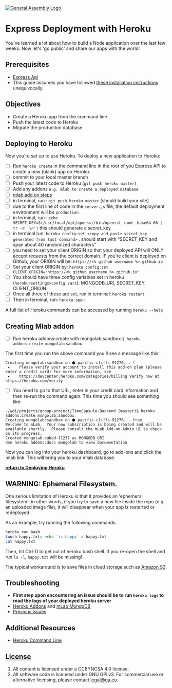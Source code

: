 [![General Assembly Logo](https://camo.githubusercontent.com/1a91b05b8f4d44b5bbfb83abac2b0996d8e26c92/687474703a2f2f692e696d6775722e636f6d2f6b6538555354712e706e67)](https://generalassemb.ly/education/web-development-immersive)

# Express Deployment with Heroku

You've learned a lot about how to build a Node application over the last few
weeks. Now let's 'go public' and share our apps with the world!

## Prerequisites

- [Express Api](https://github.com/ga-wdi-boston/express-api)
-   This guide assumes you have followed [these installation instructions](https://github.com/ga-wdi-boston/express-api-template#installation) unequivocally.

## Objectives

-   Create a Heroku app from the command line
-   Push the latest code to Heroku
-   Migrate the production database


## Deploying to Heroku

Now you're set up to use Heroku. To deploy a new application
to Heroku:


-  [ ] Run `heroku create` in the command line in the root of you Express API to create a new (blank) app on Heroku.
-  [ ] commit to your local master branch
-  [ ] Push your latest code to Heroku (`git push heroku master`)
-  [ ] Add any addons `e.g. mlab to create a deployed database`
-  [ ] [mlab add on steps](https://github.com/ga-wdi-boston/express-api-deployment-guide#creating-mlab-addon)
-  [ ] in terminal, run : `git push heroku master`  (should build your site)
-  [ ] due to the first line of code in the `server.js` file, the default deployment environment will be `production`
-  [ ] in terminal, run :
        ```
        echo SECRET_KEY=$(/usr/local/opt/openssl/bin/openssl rand -base64 66 | tr -d '\n')
        ```
    this should generate a secret_key
-  [ ] in terminal run: `heroku config:set <copy and paste secret_key generated from last command>` .   should start with “SECRET_KEY and span about 40 randomized characters”
-  [ ] you need to set your client ORIGIN so that your deployed API will ONLY accept requests from the correct domain. IF you're client is deployed on Github, your ORIGIN will be:
      `https://<% github username %>.github.io`
-  [ ] Set your client ORIGIN by:
      `heroku config:set CLIENT_ORIGIN="https://<% github username %>.github.io"`
-  [ ] You should have three config variables set in heroku (`heroku>settings>config vars`): MONGODB_URI, SECRET_KEY, CLIENT_ORIGIN
-  [ ] Once all three of these are set, run in terminal: `heroku restart`
-  [ ] Then in terminal, run: `heroku open`

A full list of Heroku commands can be accessed by running `heroku --help`

## Creating Mlab addon

-  [ ] Run heroku addons:create with mongolab:sandbox `$ heroku addons:create mongolab:sandbox`

The first time you run the above command you'll see a message like this:

```
Creating mongolab:sandbox on ⬢ pacific-cliffs-91276... !
 ▸    Please verify your account to install this add-on plan (please enter a credit card) For more information, see
 ▸    https://devcenter.heroku.com/categories/billing Verify now at https://heroku.com/verify
```
-  [ ] You need to go to that URL, enter in your credit card information and then re-run the command again. This time you should see something like:

```
~/wdi/projects/group-project/TimeCapsule-Backend (master)$ heroku addons:create mongolab:sandbox
Creating mongolab:sandbox on ⬢ pacific-cliffs-91276... free
Welcome to mLab.  Your new subscription is being created and will be available shortly.  Please consult the mLab Add-on Admin UI to check on its progress.
Created mongolab-cubed-11237 as MONGODB_URI
Use heroku addons:docs mongolab to view documentation
```

Now you can log into your heroku dashboard, go to add-ons and click the mlab link.  This will bring you to your mlab database.

**[return to Deploying Heroku](https://github.com/ga-wdi-boston/express-api-deployment-guide#deploying-to-heroku)**


## WARNING: Ephemeral Filesystem.

One serious limitation of Heroku is that it provides an 'ephemeral filesystem';
in other words, if you try to save a new file inside the repo (e.g. an uploaded
image file), it will disappear when your app is restarted or redeployed.

As an example, try running the following commands:

```sh
heroku run bash
touch happy.txt; echo 'is happy' > happy.txt
cat happy.txt
```

Then, hit Ctrl-D to get out of heroku bash shell. If you re-open the shell and
run `ls -l`, `happy.txt` will be missing!

The typical workaround is to save files in cloud storage such as [Amazon
S3](https://aws.amazon.com/s3/).

## Troubleshooting

-  **First step upon encountering an issue should be to run `heroku logs` to read the logs of your deployed heroku server**
-  [Heroku Addons](https://devcenter.heroku.com/articles/managing-add-ons) and [mLab MongoDB](https://elements.heroku.com/addons/mongolab)
- [Previous Issues](https://github.com/ga-wdi-boston/group-project/issues?utf8=%E2%9C%93&q=is%3Aissue%20deploy%2C%20heroku)



## Additional Resources

-   [Heroku Command Line](https://devcenter.heroku.com/categories/command-line)

## [License](LICENSE)

1.  All content is licensed under a CC­BY­NC­SA 4.0 license.
1.  All software code is licensed under GNU GPLv3. For commercial use or
    alternative licensing, please contact legal@ga.co.
